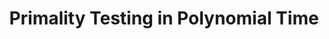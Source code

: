 ---
layout: book
title: "Primality Testing in Polynomial Time"
image_path: /images/books/primality-testing-in-polynomial-time.jpg
---